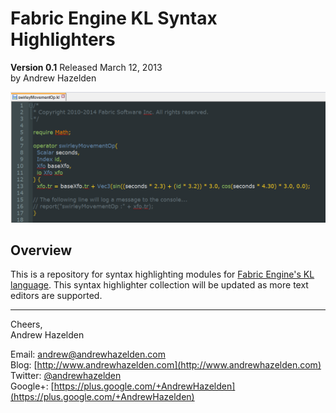 # Fabric Engine KL Syntax Highlighters #
**Version 0.1** Released March 12, 2013   
by Andrew Hazelden

![Sample KL file](kl_sample_screenshot.png)

## Overview ##

This is a repository for syntax highlighting modules for [Fabric Engine's KL language](http://documentation.fabric-engine.com/FabricEngine/1.11.0/HTML/KLProgrammingGuide/index.html). This syntax highlighter collection will be updated as more text editors are supported.

----------

Cheers,  
Andrew Hazelden

Email: [andrew@andrewhazelden.com](mailto:andrew@andrewhazelden.com)   
Blog: [http://www.andrewhazelden.com](http://www.andrewhazelden.com)  
Twitter: [@andrewhazelden](https://twitter.com/andrewhazelden)  
Google+: [https://plus.google.com/+AndrewHazelden](https://plus.google.com/+AndrewHazelden)
